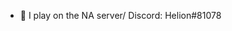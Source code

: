 - 👋 I play on the NA server/ Discord: Helion#81078

<!---
Zhongli-xiansheng/Zhongli-xiansheng is a ✨ special ✨ repository because its `README.md` (this file) appears on your GitHub profile.
You can click the Preview link to take a look at your changes.
--->
